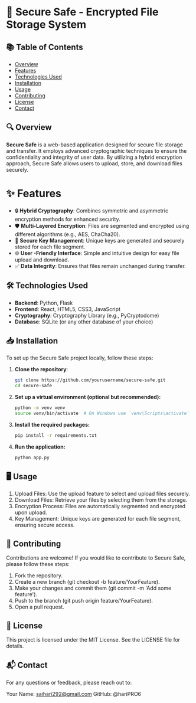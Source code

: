 # 🚀 Secure Safe - Encrypted File Storage System

## 📚 Table of Contents
- [Overview](#overview)
- [Features](#features)
- [Technologies Used](#technologies-used)
- [Installation](#installation)
- [Usage](#usage)
- [Contributing](#contributing)
- [License](#license)
- [Contact](#contact)

## 🔍 Overview
**Secure Safe** is a web-based application designed for secure file storage and transfer. It employs advanced cryptographic techniques to ensure the confidentiality and integrity of user data. By utilizing a hybrid encryption approach, Secure Safe allows users to upload, store, and download files securely.

# ✨ Features
- 🔒 **Hybrid Cryptography**: Combines symmetric and asymmetric encryption methods for enhanced security.
- 🛡️ **Multi-Layered Encryption**: Files are segmented and encrypted using different algorithms (e.g., AES, ChaCha20).
- 🔑 **Secure Key Management**: Unique keys are generated and securely stored for each file segment.
- 🌐 **User -Friendly Interface**: Simple and intuitive design for easy file upload and download.
- ✅ **Data Integrity**: Ensures that files remain unchanged during transfer.

## 🛠️ Technologies Used
- **Backend**: Python, Flask
- **Frontend**: React, HTML5, CSS3, JavaScript
- **Cryptography**: Cryptography Library (e.g., PyCryptodome)
- **Database**: SQLite (or any other database of your choice)

## 📥 Installation
To set up the Secure Safe project locally, follow these steps:

1. **Clone the repository**:
   ```bash
   git clone https://github.com/yourusername/secure-safe.git
   cd secure-safe  
2. **Set up a virtual environment (optional but recommended):**
    ```bash
    python -m venv venv
    source venv/bin/activate  # On Windows use `venv\Scripts\activate`
3. **Install the required packages:**
    ```bash
    pip install -r requirements.txt
4. **Run the application:**
    ```bash
    python app.py

## 🖥️ Usage
1. Upload Files: Use the upload feature to select and upload files securely.
2. Download Files: Retrieve your files by selecting them from the storage.
3. Encryption Process: Files are automatically segmented and encrypted upon upload.
4. Key Management: Unique keys are generated for each file segment, ensuring secure access.

## 🤝 Contributing
Contributions are welcome! If you would like to contribute to Secure Safe, please follow these steps:
1. Fork the repository.
2. Create a new branch (git checkout -b feature/YourFeature).
3. Make your changes and commit them (git commit -m 'Add some feature').
4. Push to the branch (git push origin feature/YourFeature).
5. Open a pull request.

## 📄 License
This project is licensed under the MIT License. See the LICENSE file for details.

## 📬 Contact
For any questions or feedback, please reach out to:

Your Name: saihari292@gmail.com
GitHub: @hariPRO6

